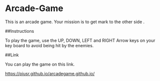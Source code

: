Arcade-Game
===============================

This is an arcade game. Your mission is to get mark to the other side .

##Instructions

To play the game, use the UP, DOWN, LEFT and RIGHT Arrow keys on your key board to avoid being hit by the enemies.


##Link

You can play the game on this link.

https://piusr.github.io/arcadegame.github.io/ 
